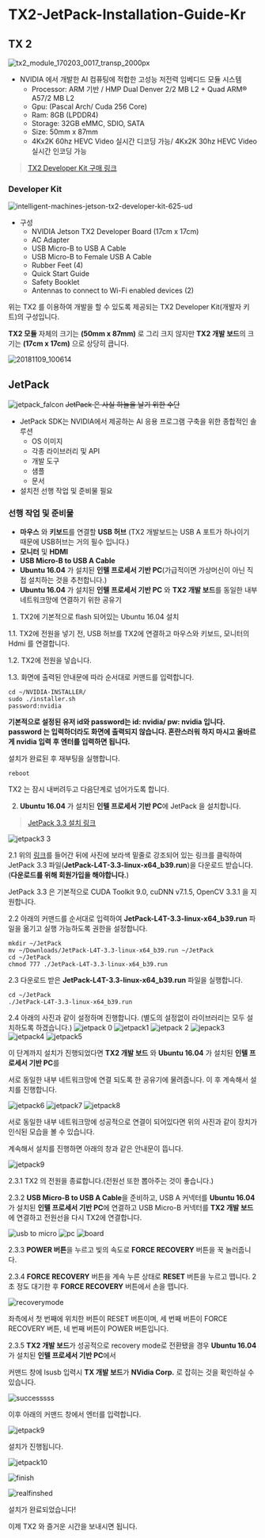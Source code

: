 # TX2-JetPack-Installation-Guide-Kr

## TX 2
![tx2_module_170203_0017_transp_2000px](https://user-images.githubusercontent.com/35001605/48240171-24581a80-e415-11e8-838d-a77551b386b4.png)
* NVIDIA 에서 개발한 AI 컴퓨팅에 적합한 고성능 저전력 임베디드 모듈 시스템
  * Processor: ARM 기반 / HMP Dual Denver 2/2 MB L2 + Quad ARM® A57/2 MB L2
  * Gpu: (Pascal Arch/ Cuda 256 Core)
  * Ram: 8GB (LPDDR4)
  * Storage: 32GB eMMC, SDIO, SATA
  * Size: 50mm x 87mm
  * 4Kx2K 60hz HEVC Video 실시간 디코딩 가능/ 4Kx2K 30hz HEVC Video 실시간 인코딩 가능
  
>[TX2 Developer Kit 구매 링크](http://www.mdsshop.co.kr/product/detail.html?product_no=98&cate_no=43&display_group=1)
  
### Developer Kit
![intelligent-machines-jetson-tx2-developer-kit-625-ud](https://user-images.githubusercontent.com/35001605/48240330-caa42000-e415-11e8-95e3-9cde11624f16.jpg)

* 구성
  * NVIDIA Jetson TX2 Developer Board (17cm x 17cm)
  * AC Adapter
  * USB Micro-B to USB A Cable
  * USB Micro-B to Female USB A Cable
  * Rubber Feet (4)
  * Quick Start Guide
  * Safety Booklet
  * Antennas to connect to Wi-Fi enabled devices (2)

위는 TX2 를 이용하여 개발을 할 수 있도록 제공되는 TX2 Developer Kit(개발자 키트)의 구성입니다.

**TX2 모듈** 자체의 크기는 **(50mm x 87mm)** 로 그리 크지 않지만 **TX2 개발 보드**의 크기는 **(17cm x 17cm)** 으로 상당히 큽니다.

![20181109_100614](https://user-images.githubusercontent.com/35001605/48244426-0dbbbe80-e429-11e8-836a-c2ef39ffcb95.jpg)

## JetPack
![jetpack_falcon](https://user-images.githubusercontent.com/35001605/48244860-3c3a9900-e42b-11e8-8689-c490225d0fea.jpg)
~~JetPack 은 사실 하늘을 날기 위한 수단~~ 
* JetPack SDK는 NVIDIA에서 제공하는 AI 응용 프로그램 구축을 위한 종합적인 솔루션
  * OS 이미지
  * 각종 라이브러리 및 API
  * 개발 도구
  * 샘플
  * 문서
* 설치전 선행 작업 및 준비물 필요

### 선행 작업 및 준비물
* **마우스** 와 **키보드**를 연결할 **USB 허브** (TX2 개발보드는 USB A 포트가 하나이기 때문에 USB허브는 거의 필수 입니다.)
* **모니터** 및 **HDMI**
* **USB Micro-B to USB A Cable**
* **Ubuntu 16.04** 가 설치된 **인텔 프로세서 기반 PC**(가급적이면 가상머신이 아닌 직접 설치하는 것을 추천합니다.)
* **Ubuntu 16.04** 가 설치된 **인텔 프로세서 기반 PC** 와 **TX2 개발 보드**를 동일한 내부 네트워크망에 연결하기 위한 공유기

1. TX2에 기본적으로 flash 되어있는 Ubuntu 16.04 설치

1.1. TX2에 전원을 넣기 전, USB 허브를 TX2에 연결하고 마우스와 키보드, 모니터의 Hdmi 를 연결합니다.
  
1.2. TX2에 전원을 넣습니다.
 
1.3. 화면에 출력된 안내문에 따라 순서대로 커맨드를 입력합니다.
 ```
 cd ~/NVIDIA-INSTALLER/
 sudo ./installer.sh
 password:nvidia
 ```
**기본적으로 설정된 유저 id와 password는 id: nvidia/ pw: nvidia 입니다.**
**password 는 입력하더라도 화면에 출력되지 않습니다. 혼란스러워 하지 마시고 올바르게 nvidia 입력 후 엔터를 입력하면 됩니다.**
 
 설치가 완료된 후 재부팅을 실행합니다.
 ```
 reboot
 ```

TX2 는 잠시 내버려두고 다음단계로 넘어가도록 합니다.

2. **Ubuntu 16.04** 가 설치된 **인텔 프로세서 기반 PC**에 JetPack 을 설치합니다.

>[JetPack 3.3 설치 링크](https://developer.nvidia.com/embedded/jetpack)

![jetpack3 3](https://user-images.githubusercontent.com/35001605/48245783-f59b6d80-e42f-11e8-88be-bb99fa084a77.png)

2.1 위의 [링크](https://developer.nvidia.com/embedded/jetpack)를 들어간 뒤에 사진에 보라색 밑줄로 강조되어 있는 링크를 클릭하여 JetPack 3.3 파일(**JetPack-L4T-3.3-linux-x64_b39.run**)을 다운로드 받습니다.(**다운로드를 위해 회원가입을 해야합니다.**)

JetPack 3.3 은 기본적으로 CUDA Toolkit 9.0, cuDNN v7.1.5, OpenCV 3.3.1 을 지원합니다. 


2.2 아래의 커맨드를 순서대로 입력하여 **JetPack-L4T-3.3-linux-x64_b39.run** 파일을 옮기고 실행 가능하도록 
권한을 설정합니다.
 
```
mkdir ~/JetPack
mv ~/Downloads/JetPack-L4T-3.3-linux-x64_b39.run ~/JetPack
cd ~/JetPack
chmod 777 ./JetPack-L4T-3.3-linux-x64_b39.run
```

2.3 다운로드 받은 **JetPack-L4T-3.3-linux-x64_b39.run** 파일을 실행합니다.
```
cd ~/JetPack
./JetPack-L4T-3.3-linux-x64_b39.run
```
2.4 아래의 사진과 같이 설정하며 진행합니다. (별도의 설정없이 라이브러리는 모두 설치하도록 하겠습니다.)
![jetpack 0](https://user-images.githubusercontent.com/35001605/48248885-6d6f9500-e43c-11e8-8a34-0f67fafd086f.png)
![jetpack1](https://user-images.githubusercontent.com/35001605/48248998-e242cf00-e43c-11e8-9536-b32d2d55fe22.png)
![jetpack 2](https://user-images.githubusercontent.com/35001605/48249006-e7a01980-e43c-11e8-9bfa-932c79879235.png)
![jepack3](https://user-images.githubusercontent.com/35001605/48249013-e969dd00-e43c-11e8-8c81-310e0360f6dc.png)
![jetpack4](https://user-images.githubusercontent.com/35001605/48249014-ea9b0a00-e43c-11e8-89ac-2b5a164aee24.png)
![jetpack5](https://user-images.githubusercontent.com/35001605/48249840-9c3b3a80-e43f-11e8-907d-13e6cbed451b.png)

이 단계까지 설치가 진행되었다면 **TX2 개발 보드** 와 **Ubuntu 16.04** 가 설치된 **인텔 프로세서 기반 PC**를 

서로 동일한 내부 네트워크망에 연결 되도록 한 공유기에 물려줍니다. 이 후 계속해서 설치를 진행합니다.


![jetpack6](https://user-images.githubusercontent.com/35001605/48250048-503cc580-e440-11e8-8c2d-f6fa27cbb616.png)
![jetpack7](https://user-images.githubusercontent.com/35001605/48250102-82e6be00-e440-11e8-948d-19660d8c219d.png)
![jetpack8](https://user-images.githubusercontent.com/35001605/48250232-f25cad80-e440-11e8-95cd-a1265659c67c.png)

서로 동일한 내부 네트워크망에 성공적으로 연결이 되어있다면 위의 사진과 같이 장치가 인식된 모습을 볼 수 있습니다. 

계속해서 설치를 진행하면 아래의 창과 같은 안내문이 뜹니다.

![jetpack9](https://user-images.githubusercontent.com/35001605/48250277-1ae4a780-e441-11e8-8240-7699b11ee245.png)


2.3.1 TX2 의 전원을 종료합니다.(전원선 또한 뽑아주는 것이 좋습니다.)

2.3.2 **USB Micro-B to USB A Cable**을 준비하고, USB A 커넥터를 **Ubuntu 16.04** 가 설치된 **인텔 프로세서 기반 PC**에 연결하고 USB Micro-B 커넥터를 **TX2 개발 보드**에 연결하고 전원선을 다시 TX2에 연결합니다.

![usb to micro](https://user-images.githubusercontent.com/35001605/48250862-18834d00-e443-11e8-8bad-6b06bf06306c.jpg)
![pc](https://user-images.githubusercontent.com/35001605/48250865-19b47a00-e443-11e8-89ce-a06c6adc8a61.jpg)
![board](https://user-images.githubusercontent.com/35001605/48250866-1ae5a700-e443-11e8-88d0-b2e4f1e8f5b7.jpg)

2.3.3 **POWER 버튼**을 누르고 빛의 속도로 **FORCE RECOVERY** 버튼을 꾹 눌러줍니다.

2.3.4 **FORCE RECOVERY** 버튼을 계속 누른 상태로 **RESET** 버튼을 누르고 뗍니다. 2초 정도 대기한 후 **FORCE RECOVERY** 버튼에서 손을 뗍니다.

![recoverymode](https://user-images.githubusercontent.com/35001605/48252005-dd831880-e446-11e8-8ddb-4985dc4d7511.gif)


좌측에서 첫 번째에 위치한 버튼이 RESET 버튼이며, 세 번째 버튼이 FORCE RECOVERY 버튼, 네 번째 버튼이 POWER  버튼입니다.

2.3.5 **TX2 개발 보드**가 성공적으로 recovery mode로 전환됐을 경우 **Ubuntu 16.04** 가 설치된 **인텔 프로세서 기반 PC**에서 

커맨드 창에 lsusb 입력시 **TX 개발 보드**가 **NVidia Corp.** 로 잡히는 것을 확인하실 수 있습니다.

![successsss](https://user-images.githubusercontent.com/35001605/48252417-0fe14580-e448-11e8-8d93-a59fd9114fbc.png)


이후 아래의 커맨드 창에서 엔터를 입력합니다.

![jetpack9](https://user-images.githubusercontent.com/35001605/48250277-1ae4a780-e441-11e8-8240-7699b11ee245.png)


설치가 진행됩니다.

![jetpack10](https://user-images.githubusercontent.com/35001605/48252522-5a62c200-e448-11e8-861f-8a7bd94fd9ef.png)

![finish](https://user-images.githubusercontent.com/35001605/48253807-93e8fc80-e44b-11e8-8426-3ee2b0b662cb.png)

![realfinshed](https://user-images.githubusercontent.com/35001605/48253955-f215df80-e44b-11e8-8122-87a2fa568491.png)

설치가 완료되었습니다!

이제 TX2 와 즐거운 시간을 보내시면 됩니다.
